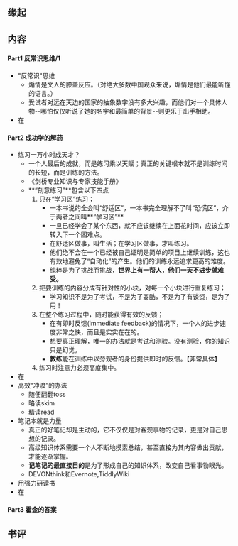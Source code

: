 ##  缘起


##  内容
####  Part1 反常识思维/1
+ "反常识"思维
	+ 煽情是文人的膝盖反应。（对绝大多数中国观众来说，煽情是他们最能听懂的语言。）
	+ 受试者对远在天边的国家的抽象数字没有多大兴趣，而他们对一个具体人物--哪怕仅仅听说了她的名字和最简单的背景--则更乐于出手相助。
+ 在

####  Part2 成功学的解药
+ 练习一万小时成天才？
	+ 一个人最后的成就，而是练习乘以天赋；真正的关键根本就不是训练时间的长短，而是训练的方法。
	+ 《剑桥专业知识与专家技能手册》
	+ **“刻意练习”**包含以下四点
		1. 只在“学习区”练习；
			+ 一本书说的全会叫“舒适区”，一本书完全理解不了叫“恐慌区”，介于两者之间叫**“学习区”**
			+ 一旦已经学会了某个东西，就不应该继续在上面花时间，应该立即转入下一个困难点。
			+ 在舒适区做事，叫生活；在学习区做事，才叫练习。
			+ 他们绝不会在一个已经被自己证明是简单的项目上继续训练，这也有效地避免了“自动化”的产生。他们的训练永远追求更高的难度。 
			+ 纯粹是为了挑战而挑战，**世界上有一帮人，他们一天不进步就难受。**
		2. 把要训练的内容分成有针对性的小块，对每一个小块进行重复练习；
		    + 学习知识不是为了考试，不是为了耍酷，不是为了有谈资，是为了用！
		3. 在整个练习过程中，随时能获得有效的反馈；
			+ 在有即时反馈(immediate feedback)的情况下，一个人的进步速度非常之快，而且是实实在在的。
			+ 想要真正理解，唯一的办法就是考试和测验。没有测验，你的知识只是幻觉。
			+ **教练**能在训练中以旁观者的身份提供即时的反馈。【非常具体】 
		4. 练习时注意力必须高度集中。
+ 在
+ 高效“冲浪”的办法
	+ 随便翻翻toss
	+ 略读skim
	+ 精读read
+ 笔记本就是力量
	+ 真正的好笔记却是主动的，它不仅仅是对客观事物的记录，更是对自己思想的记录。
	+ 高级知识体系需要一个人不断地摸索总结，甚至直接为其内容做出贡献，才能逐渐掌握。
	+ **记笔记的最直接目的**是为了形成自己的知识体系，改变自己看事物眼光。
	+ DEVONthink和Evernote,TiddlyWiki
+ 用强力研读书
+ 在


####  Part3 霍金的答案  

##  书评